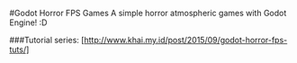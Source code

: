 #Godot Horror FPS Games
A simple horror atmospheric games with Godot Engine! :D

###Tutorial series:
[http://www.khai.my.id/post/2015/09/godot-horror-fps-tuts/]